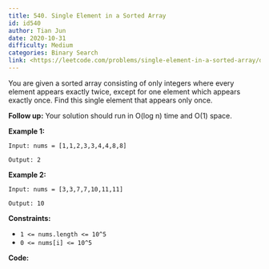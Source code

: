 ```yaml
---
title: 540. Single Element in a Sorted Array
id: id540
author: Tian Jun
date: 2020-10-31
difficulty: Medium
categories: Binary Search
link: <https://leetcode.com/problems/single-element-in-a-sorted-array/description/>
---
```


You are given a sorted array consisting of only integers where every element
appears exactly twice, except for one element which appears exactly once. Find
this single element that appears only once.

**Follow up:** Your solution should run in O(log n) time and O(1) space.



**Example 1:**
            
	Input: nums = [1,1,2,3,3,4,4,8,8]    
	Output: 2    

**Example 2:**
            
	Input: nums = [3,3,7,7,10,11,11]    
	Output: 10    



**Constraints:**

  * `1 <= nums.length <= 10^5`
  * `0 <= nums[i] <= 10^5`


**Code:**
